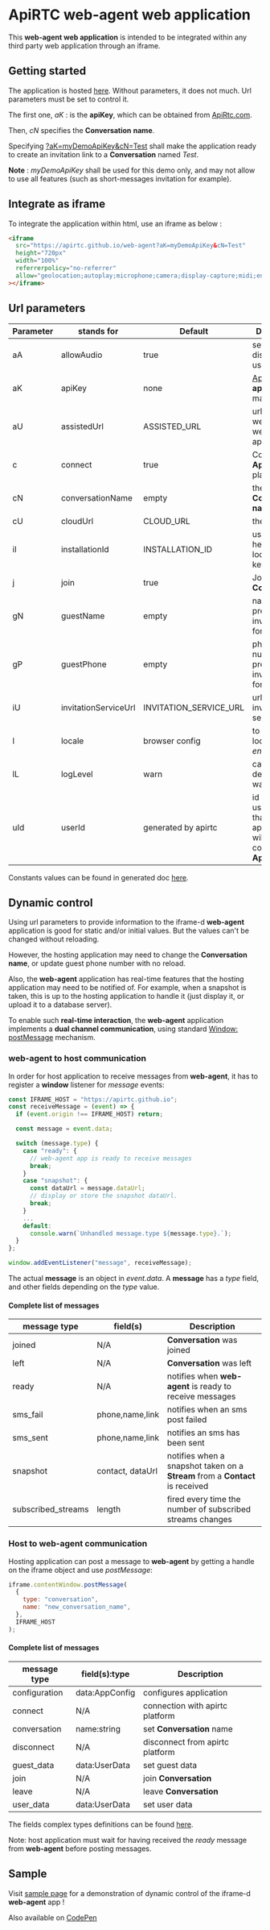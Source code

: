 # ApiRTC web-agent web application

This **web-agent web application** is intended to be integrated within any third party web application through an iframe.

## Getting started

The application is hosted [here](https://apirtc.github.io/web-agent/). Without parameters, it does not much. Url parameters must be set to control it.

The first one, _aK_ : is the **apiKey**, which can be obtained from [ApiRtc.com](https://apirtc.com).

Then, _cN_ specifies the **Conversation** **name**.

Specifying [?aK=myDemoApiKey&cN=Test](https://apirtc.github.io/web-agent?aK=myDemoApiKey&cN=Test) shall make the application ready to create an invitation link to a **Conversation** named _Test_.

**Note** : _myDemoApiKey_ shall be used for this demo only, and may not allow to use all features (such as short-messages invitation for example).

## Integrate as iframe

To integrate the application within html, use an iframe as below :

```html
<iframe
  src="https://apirtc.github.io/web-agent?aK=myDemoApiKey&cN=Test"
  height="720px"
  width="100%"
  referrerpolicy="no-referrer"
  allow="geolocation;autoplay;microphone;camera;display-capture;midi;encrypted-media;clipboard-write;"
></iframe>
```

## Url parameters

| Parameter | stands for           | Default                | Description                                                                   |
| --------- | -------------------- | ---------------------- | ----------------------------------------------------------------------------- |
| aA        | allowAudio           | true                   | set to false to disable audio usage                                           |
| aK        | apiKey               | none                   | [ApiRtc](https://apirtc.com) **apiKey**, mandatory                       |
| aU        | assistedUrl          | ASSISTED_URL           | url of the web-assisted web application                                       |
| c         | connect              | true                   | Connect with **ApiRtc** platform                                              |
| cN        | conversationName     | empty                  | the **ApiRtc** **Conversation** **name**                                      |
| cU        | cloudUrl             | CLOUD_URL              | the cloud url                                                                 |
| iI        | installationId       | INSTALLATION_ID        | used a header for local-storage keys                                          |
| j         | join                 | true                   | Join the **Conversation**                                                     |
| gN        | guestName            | empty                  | name to be pre-set in the invitation form                                     |
| gP        | guestPhone           | empty                  | phone number to be pre-set in the invitation form                             |
| iU        | invitationServiceUrl | INVITATION_SERVICE_URL | url of the invitation service                                                 |
| l         | locale               | browser config         | to force locale to _fr_ or _en_                                               |
| lL        | logLevel             | warn                   | can be debug, info, warn, error                                               |
| uId       | userId               | generated by apirtc    | id of the user-agent that the application will use to connect with **ApiRtc** |

Constants values can be found in generated doc [here](https://apirtc.github.io/web-agent/doc/modules/public_constants.html).

## Dynamic control

Using url parameters to provide information to the iframe-d **web-agent** application is good for static and/or initial values. But the values can't be changed without reloading.

However, the hosting application may need to change the **Conversation** **name**, or update guest phone number with no reload.

Also, the **web-agent** application has real-time features that the hosting application may need to be notified of. For example, when a snapshot is taken, this is up to the hosting application to handle it (just display it, or upload it to a database server).

To enable such **real-time interaction**, the **web-agent** application implements a **dual channel communication**, using standard [Window: postMessage](https://developer.mozilla.org/en-US/docs/Web/API/Window/postMessage) mechanism.

### web-agent to host communication

In order for host application to receive messages from **web-agent**, it has to register a **window** listener for _message_ events:

```js
const IFRAME_HOST = "https://apirtc.github.io";
const receiveMessage = (event) => {
  if (event.origin !== IFRAME_HOST) return;

  const message = event.data;

  switch (message.type) {
    case "ready": {
      // web-agent app is ready to receive messages
      break;
    }
    case "snapshot": {
      const dataUrl = message.dataUrl;
      // display or store the snapshot dataUrl.
      break;
    }
    ...
    default:
      console.warn(`Unhandled message.type ${message.type}.`);
  }
};

window.addEventListener("message", receiveMessage);
```

The actual **message** is an object in _event.data_. A **message** has a _type_ field, and other fields depending on the _type_ value.

#### Complete list of messages

| message type       | field(s)         | Description                                                                   |
| ------------------ | ---------------- | ----------------------------------------------------------------------------- |
| joined             | N/A              | **Conversation** was joined                                                   |
| left               | N/A              | **Conversation** was left                                                     |
| ready              | N/A              | notifies when **web-agent** is ready to receive messages                      |
| sms_fail           | phone,name,link  | notifies when an sms post failed                                              |
| sms_sent           | phone,name,link  | notifies an sms has been sent                                                 |
| snapshot           | contact, dataUrl | notifies when a snapshot taken on a **Stream** from a **Contact** is received |
| subscribed_streams | length           | fired every time the number of subscribed streams changes                     |

### Host to web-agent communication

Hosting application can post a message to **web-agent** by getting a handle on the iframe object and use _postMessage_:

```js
iframe.contentWindow.postMessage(
  {
    type: "conversation",
    name: "new_conversation_name",
  },
  IFRAME_HOST
);
```

#### Complete list of messages

| message type  | field(s):type  | Description                     |
| ------------- | -------------- | ------------------------------- |
| configuration | data:AppConfig | configures application          |
| connect       | N/A            | connection with apirtc platform |
| conversation  | name:string    | set **Conversation** name       |
| disconnect    | N/A            | disconnect from apirtc platform |
| guest_data    | data:UserData  | set guest data                  |
| join          | N/A            | join **Conversation**           |
| leave         | N/A            | leave **Conversation**          |
| user_data     | data:UserData  | set user data                   |

The fields complex types definitions can be found [here](https://apirtc.github.io/web-agent/doc/modules/types.html).

Note: host application must wait for having received the _ready_ message from **web-agent** before posting messages.

## Sample

Visit [sample page](https://apirtc.github.io/web-agent/sample.html) for a demonstration of dynamic control of the iframe-d **web-agent** app !

Also available on [CodePen](https://codepen.io/kmoyse/pen/wvRYdLG)
